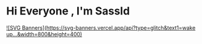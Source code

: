 # Hi Everyone , I'm SassId 

[![SVG Banners](https://svg-banners.vercel.app/api?type=glitch&text1=wake up...&width=800&height=400)](https://github.com/Akshay090/svg-banners)
